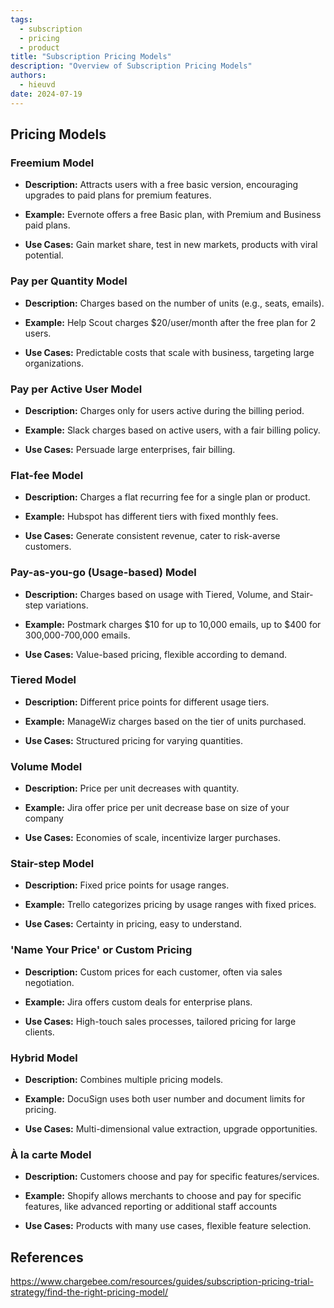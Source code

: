 ```yaml
---
tags: 
  - subscription
  - pricing
  - product
title: "Subscription Pricing Models"
description: "Overview of Subscription Pricing Models"
authors:
  - hieuvd
date: 2024-07-19
---
```


## Pricing Models

### Freemium Model
- **Description:** Attracts users with a free basic version, encouraging upgrades to paid plans for premium features.

- **Example:** Evernote offers a free Basic plan, with Premium and Business paid plans.

- **Use Cases:** Gain market share, test in new markets, products with viral potential.


### Pay per Quantity Model
- **Description:** Charges based on the number of units (e.g., seats, emails).

- **Example:** Help Scout charges $20/user/month after the free plan for 2 users.

- **Use Cases:** Predictable costs that scale with business, targeting large organizations.


### Pay per Active User Model
- **Description:** Charges only for users active during the billing period.

- **Example:** Slack charges based on active users, with a fair billing policy.

- **Use Cases:** Persuade large enterprises, fair billing.

### Flat-fee Model
- **Description:** Charges a flat recurring fee for a single plan or product.

- **Example:** Hubspot has different tiers with fixed monthly fees.

- **Use Cases:** Generate consistent revenue, cater to risk-averse customers.


### Pay-as-you-go (Usage-based) Model
- **Description:** Charges based on usage with Tiered, Volume, and Stair-step variations.

- **Example:** Postmark charges $10 for up to 10,000 emails, up to $400 for 300,000-700,000 emails.

- **Use Cases:** Value-based pricing, flexible according to demand.


### Tiered Model
- **Description:** Different price points for different usage tiers.

- **Example:** ManageWiz charges based on the tier of units purchased.

- **Use Cases:** Structured pricing for varying quantities.


### Volume Model
- **Description:** Price per unit decreases with quantity.

- **Example:** Jira offer price per unit decrease base on size of your company

- **Use Cases:** Economies of scale, incentivize larger purchases.

### Stair-step Model
- **Description:** Fixed price points for usage ranges.

- **Example:** Trello categorizes pricing by usage ranges with fixed prices.

- **Use Cases:** Certainty in pricing, easy to understand.


### 'Name Your Price' or Custom Pricing
- **Description:** Custom prices for each customer, often via sales negotiation.

- **Example:** Jira offers custom deals for enterprise plans.

- **Use Cases:** High-touch sales processes, tailored pricing for large clients.


### Hybrid Model
- **Description:** Combines multiple pricing models.

- **Example:** DocuSign uses both user number and document limits for pricing.

- **Use Cases:** Multi-dimensional value extraction, upgrade opportunities.


### À la carte Model
- **Description:** Customers choose and pay for specific features/services.

- **Example:** Shopify allows merchants to choose and pay for specific features, like advanced reporting or additional staff accounts

- **Use Cases:** Products with many use cases, flexible feature selection.



## References
https://www.chargebee.com/resources/guides/subscription-pricing-trial-strategy/find-the-right-pricing-model/

